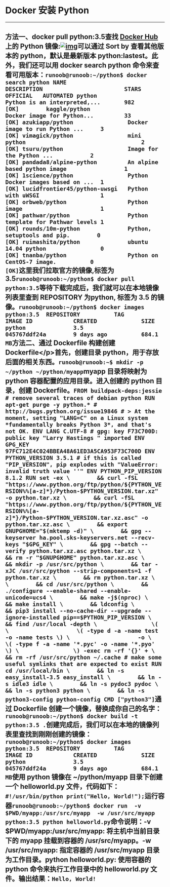 # Docker 安装 Python

------

## 方法一、docker pull python:3.5查找 [Docker Hub](https://hub.docker.com/_/python?tab=tags) 上的 Python 镜像:[![img](https://www.runoob.com/wp-content/uploads/2016/06/B32A6862-3599-4B41-A8EA-05A361000865.jpg)](https://www.runoob.com/wp-content/uploads/2016/06/B32A6862-3599-4B41-A8EA-05A361000865.jpg)可以通过 Sort by 查看其他版本的 python，默认是最新版本 **python:lastest**。此外，我们还可以用 docker search python 命令来查看可用版本：`runoob@runoob:~/python$ docker search python NAME                           DESCRIPTION                        STARS     OFFICIAL   AUTOMATED python                         Python is an interpreted,...       982       [OK]        kaggle/python                  Docker image for Python...         33                   [OK] azukiapp/python                Docker image to run Python ...     3                    [OK] vimagick/python                mini python                                  2          [OK] tsuru/python                   Image for the Python ...           2                    [OK] pandada8/alpine-python         An alpine based python image                 1          [OK] 1science/python                Python Docker images based on ...  1                    [OK] lucidfrontier45/python-uwsgi   Python with uWSGI                  1                    [OK] orbweb/python                  Python image                       1                    [OK] pathwar/python                 Python template for Pathwar levels 1                    [OK] rounds/10m-python              Python, setuptools and pip.        0                    [OK] ruimashita/python              ubuntu 14.04 python                0                    [OK] tnanba/python                  Python on CentOS-7 image.          0                    [OK]`这里我们拉取官方的镜像,标签为3.5`runoob@runoob:~/python$ docker pull python:3.5`等待下载完成后，我们就可以在本地镜像列表里查到 REPOSITORY 为python, 标签为 3.5 的镜像。`runoob@runoob:~/python$ docker images python:3.5  REPOSITORY          TAG                 IMAGE ID            CREATED             SIZE python              3.5              045767ddf24a        9 days ago          684.1 MB`方法二、通过 Dockerfile 构建**创建 Dockerfile<**/p>首先，创建目录 python，用于存放后面的相关东西。`runoob@runoob:~$ mkdir -p ~/python ~/python/myapp`myapp 目录将映射为 python 容器配置的应用目录。进入创建的 python 目录，创建 Dockerfile。`FROM buildpack-deps:jessie # remove several traces of debian python RUN apt-get purge -y python.* # http://bugs.python.org/issue19846 # > At the moment, setting "LANG=C" on a Linux system *fundamentally breaks Python 3*, and that's not OK. ENV LANG C.UTF-8 # gpg: key F73C700D: public key "Larry Hastings " imported ENV GPG_KEY 97FC712E4C024BBEA48A61ED3A5CA953F73C700D ENV PYTHON_VERSION 3.5.1 # if this is called "PIP_VERSION", pip explodes with "ValueError: invalid truth value ''" ENV PYTHON_PIP_VERSION 8.1.2 RUN set -ex \        && curl -fSL "https://www.python.org/ftp/python/${PYTHON_VERSION%%[a-z]*}/Python-$PYTHON_VERSION.tar.xz" -o python.tar.xz \        && curl -fSL "https://www.python.org/ftp/python/${PYTHON_VERSION%%[a-z]*}/Python-$PYTHON_VERSION.tar.xz.asc" -o python.tar.xz.asc \        && export GNUPGHOME="$(mktemp -d)" \        && gpg --keyserver ha.pool.sks-keyservers.net --recv-keys "$GPG_KEY" \        && gpg --batch --verify python.tar.xz.asc python.tar.xz \        && rm -r "$GNUPGHOME" python.tar.xz.asc \        && mkdir -p /usr/src/python \        && tar -xJC /usr/src/python --strip-components=1 -f python.tar.xz \        && rm python.tar.xz \        \        && cd /usr/src/python \        && ./configure --enable-shared --enable-unicode=ucs4 \        && make -j$(nproc) \        && make install \        && ldconfig \        && pip3 install --no-cache-dir --upgrade --ignore-installed pip==$PYTHON_PIP_VERSION \        && find /usr/local -depth \                \( \                    \( -type d -a -name test -o -name tests \) \                    -o \                    \( -type f -a -name '*.pyc' -o -name '*.pyo' \) \                \) -exec rm -rf '{}' + \        && rm -rf /usr/src/python ~/.cache # make some useful symlinks that are expected to exist RUN cd /usr/local/bin \        && ln -s easy_install-3.5 easy_install \        && ln -s idle3 idle \        && ln -s pydoc3 pydoc \        && ln -s python3 python \        && ln -s python3-config python-config CMD ["python3"]`通过 Dockerfile 创建一个镜像，替换成你自己的名字：`runoob@runoob:~/python$ docker build -t python:3.5 .`创建完成后，我们可以在本地的镜像列表里查找到刚刚创建的镜像：`runoob@runoob:~/python$ docker images python:3.5  REPOSITORY          TAG                 IMAGE ID            CREATED             SIZE python              3.5              045767ddf24a        9 days ago          684.1 MB`使用 python 镜像在 ~/python/myapp 目录下创建一个 helloworld.py 文件，代码如下：`#!/usr/bin/python print("Hello, World!");`运行容器`runoob@runoob:~/python$ docker run  -v $PWD/myapp:/usr/src/myapp  -w /usr/src/myapp python:3.5 python helloworld.py`命令说明：**-v $PWD/myapp:/usr/src/myapp:** 将主机中当前目录下的 myapp 挂载到容器的 /usr/src/myapp。**-w /usr/src/myapp:** 指定容器的 /usr/src/myapp 目录为工作目录。**python helloworld.py:** 使用容器的 python 命令来执行工作目录中的 helloworld.py 文件。输出结果：`Hello, World!`